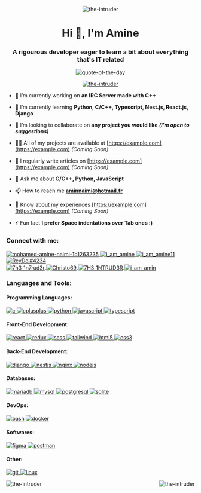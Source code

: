 <p align="center"> <img src="https://komarev.com/ghpvc/?username=the-intruder&label=Profile%20views&color=0e75b6&style=flat" alt="the-intruder" /> </p>
<h1 align="center">Hi 👋, I'm Amine</h1>  
<h3 align="center">A rigourous developer eager to learn a bit about everything that's IT related</h3>  

<p align="center"> <img src="https://quotes-github-readme.vercel.app/api?type=horizontal&theme=light" alt="quote-of-the-day" /> </p>  
  
<p align="center"> <a href="https://github.com/ryo-ma/github-profile-trophy"><img src="https://github-profile-trophy.vercel.app/?username=the-intruder" alt="the-intruder" /></a> </p>  
  
- 🔭 I’m currently working on **an IRC Server made with C++**  
  
- 🌱 I’m currently learning **Python, C/C++, Typescript, Nest.js, React.js, Django**  
  
- 👯 I’m looking to collaborate on **any project you would like** ***(i'm open to suggestions)***  
  
- 👨‍💻 All of my projects are available at  [https://example.com](https://example.com)  _(Coming Soon)_
  
- 📝 I regularly write articles on  [https://example.com](https://example.com)  _(Coming Soon)_ 
  
- 💬 Ask me about **C/C++, Python, JavaScript**  
  
- 📫 How to reach me **aminnaimi@hotmail.fr**  
  
- 📄 Know about my experiences [https://example.com](https://example.com)  _(Coming Soon)_
  
- ⚡ Fun fact **I prefer Space indentations over Tab ones :)**  
  
<h3 align="left"> Connect with me: </h3>
    <a href="https://linkedin.com/in/mohamed-amine-naimi-1b1263235" target="_blank">
      <img align="center" src="https://img.shields.io/badge/linkedin-%230077B5.svg?style=for-the-badge&logo=linkedin&logoColor=white" alt="mohamed-amine-naimi-1b1263235"/>
    </a>
    <a href="https://twitter.com/i_am_amine" target="_blank">
      <img align="center" src="https://img.shields.io/badge/Twitter-%231DA1F2.svg?style=for-the-badge&logo=Twitter&logoColor=white" alt="i_am_amine"/>
    </a>
    <a href="https://instagram.com/i_am_amine11" target="_blank">
      <img align="center" src="https://img.shields.io/badge/Instagram-%23E4405F.svg?style=for-the-badge&logo=Instagram&logoColor=white" alt="i_am_amine11"/>
    </a>
    <a href="https://discord.gg/ReyDel#4234" target="_blank">
      <img align="center" src="https://img.shields.io/badge/Discord-%235865F2.svg?style=for-the-badge&logo=discord&logoColor=white" alt="ReyDel#4234"/>
    </a>
    <br/>
    <a href="https://codeforces.com/profile/7h3_1n7rud3r" target="_blank">
      <img align="center" src="https://img.shields.io/badge/Codeforces-445f9d?style=for-the-badge&logo=Codeforces&logoColor=white" alt="7h3_1n7rud3r"/>
    </a>
    <a href="https://www.codewars.com/users/Christo69" target="_blank">
      <img align="center" src="https://img.shields.io/badge/Codewars-B1361E?style=for-the-badge&logo=codewars&logoColor=grey" alt="Christo69"/>
    </a>
    <a href="https://www.codingame.com/profile/a21510da90be61cabb4fcd90b96a18d94275784" target="_blank">
      <img align="center" src="https://img.shields.io/badge/CodinGame-F2BB13.svg?style=for-the-badge&logo=CodinGame&logoColor=black" alt="7H3_1NTRUD3R"/>
    </a>
    <a href="https://stackoverflow.com/users/i_am_amin" target="_blank">
      <img align="center" src="https://img.shields.io/badge/-Stackoverflow-FE7A16?style=for-the-badge&logo=stack-overflow&logoColor=white" alt="i_am_amin"/>
    </a>
<h3 align="left"> Languages and Tools: </h3>
  <h4 align="left"> Programming Languages: </h4>
        <a href="https://www.cprogramming.com/" target="_blank" rel="noreferrer">
          <img src="https://img.shields.io/badge/c-%2300599C.svg?style=for-the-badge&logo=c&logoColor=white" alt="c" />
        </a>
        <a href="https://www.w3schools.com/cpp/" target="_blank" rel="noreferrer">
          <img src="https://img.shields.io/badge/c++-%2300599C.svg?style=for-the-badge&logo=c%2B%2B&logoColor=white" alt="cplusplus" />
        </a>
        <a href="https://www.python.org" target="_blank" rel="noreferrer">
          <img src="https://img.shields.io/badge/python-3670A0?style=for-the-badge&logo=python&logoColor=ffdd54" alt="python" />
        </a>
        <a href="https://developer.mozilla.org/en-US/docs/Web/JavaScript" target="_blank" rel="noreferrer">
          <img src="https://img.shields.io/badge/javascript-%23323330.svg?style=for-the-badge&logo=javascript&logoColor=%23F7DF1E" alt="javascript" />
        </a>
        <a href="https://www.typescriptlang.org/" target="_blank" rel="noreferrer">
          <img src="https://img.shields.io/badge/typescript-%23007ACC.svg?style=for-the-badge&logo=typescript&logoColor=white" alt="typescript" />
        </a>
  <h4 align="left"> Front-End Development: </h4>
        <a href="https://reactjs.org/" target="_blank" rel="noreferrer">
          <img src="https://img.shields.io/badge/react-%2320232a.svg?style=for-the-badge&logo=react&logoColor=%2361DAFB" alt="react" />
        </a>
        <a href="https://redux.js.org" target="_blank" rel="noreferrer">
          <img src="https://img.shields.io/badge/redux-%23593d88.svg?style=for-the-badge&logo=redux&logoColor=white" alt="redux" />
        </a>
        <a href="https://sass-lang.com" target="_blank" rel="noreferrer">
          <img src="https://img.shields.io/badge/SASS-hotpink.svg?style=for-the-badge&logo=SASS&logoColor=white" alt="sass" />
        </a>
        <a href="https://tailwindcss.com/" target="_blank" rel="noreferrer">
          <img src="https://img.shields.io/badge/tailwindcss-%2338B2AC.svg?style=for-the-badge&logo=tailwind-css&logoColor=white" alt="tailwind" />
        </a>
        <a href="https://www.w3.org/html/" target="_blank" rel="noreferrer">
          <img src="https://img.shields.io/badge/html5-%23E34F26.svg?style=for-the-badge&logo=html5&logoColor=white" alt="html5" />
        </a>
        <a href="https://www.w3schools.com/css/" target="_blank" rel="noreferrer">
          <img src="https://img.shields.io/badge/css3-%231572B6.svg?style=for-the-badge&logo=css3&logoColor=white" alt="css3" />
        </a>
  <h4 align="left"> Back-End Development: </h4>
        <a href="https://www.djangoproject.com/" target="_blank" rel="noreferrer">
          <img src="https://img.shields.io/badge/django-%23092E20.svg?style=for-the-badge&logo=django&logoColor=white" alt="django" />
        </a>
        <a href="https://nestjs.com/" target="_blank" rel="noreferrer">
          <img src="https://img.shields.io/badge/nestjs-%23E0234E.svg?style=for-the-badge&logo=nestjs&logoColor=white" alt="nestjs" />
        </a>
        <a href="https://www.nginx.com" target="_blank" rel="noreferrer">
          <img src="https://img.shields.io/badge/nginx-%23009639.svg?style=for-the-badge&logo=nginx&logoColor=white" alt="nginx" />
        </a>
        <a href="https://nodejs.org" target="_blank" rel="noreferrer">
          <img src="https://img.shields.io/badge/node.js-6DA55F?style=for-the-badge&logo=node.js&logoColor=white" alt="nodejs" />
        </a>
  <h4 align="left"> Databases: </h4>
        <a href="https://mariadb.org/" target="_blank" rel="noreferrer">
          <img src="https://img.shields.io/badge/MariaDB-003545?style=for-the-badge&logo=mariadb&logoColor=white" alt="mariadb" />
        </a>
        <a href="https://www.mysql.com/" target="_blank" rel="noreferrer">
          <img src="https://img.shields.io/badge/mysql-%2300f.svg?style=for-the-badge&logo=mysql&logoColor=white" alt="mysql" />
        </a>
        <a href="https://www.postgresql.org" target="_blank" rel="noreferrer">
          <img src="https://img.shields.io/badge/postgres-%23316192.svg?style=for-the-badge&logo=postgresql&logoColor=white" alt="postgresql" />
        </a>
        <a href="https://www.sqlite.org/" target="_blank" rel="noreferrer">
          <img src="https://img.shields.io/badge/sqlite-%2307405e.svg?style=for-the-badge&logo=sqlite&logoColor=white" alt="sqlite" />
        </a>
  <h4 align="left"> DevOps: </h4>
        <a href="https://www.gnu.org/software/bash/" target="_blank" rel="noreferrer">
          <img src="https://img.shields.io/badge/shell_script-%23121011.svg?style=for-the-badge&logo=gnu-bash&logoColor=white" alt="bash" />
        </a>
        <a href="https://www.docker.com/" target="_blank" rel="noreferrer">
          <img src="https://img.shields.io/badge/docker-%230db7ed.svg?style=for-the-badge&logo=docker&logoColor=white" alt="docker" />
        </a>
  <h4 align="left"> Softwares: </h4>
        <a href="https://www.figma.com/" target="_blank" rel="noreferrer">
          <img src="https://img.shields.io/badge/figma-%23F24E1E.svg?style=for-the-badge&logo=figma&logoColor=white" alt="figma"/>
        </a>
        <a href="https://postman.com" target="_blank" rel="noreferrer">
          <img src="https://img.shields.io/badge/Postman-FF6C37?style=for-the-badge&logo=postman&logoColor=white" alt="postman" />
        </a>
  <h4 align="left"> Other: </h4>
        <a href="https://git-scm.com/" target="_blank" rel="noreferrer">
          <img src="https://img.shields.io/badge/git-%23F05033.svg?style=for-the-badge&logo=git&logoColor=white" alt="git" />
        </a>
        <a href="https://www.linux.org/" target="_blank" rel="noreferrer">
          <img src="https://img.shields.io/badge/Linux-FCC624?style=for-the-badge&logo=linux&logoColor=black" alt="linux" />
        </a>
<br/>
  <p>
    <img align="left" src="https://github-readme-stats.vercel.app/api/top-langs?username=the-intruder&show_icons=true&locale=en" alt="the-intruder" />
  </p>
  <p>
    <img align="right" src="https://github-readme-streak-stats.herokuapp.com/?user=the-intruder&" alt="the-intruder" />
  </p>
